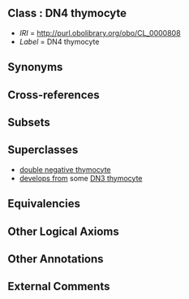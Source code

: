 
## Class : DN4 thymocyte

 * *IRI* = http://purl.obolibrary.org/obo/CL_0000808
 * *Label* = DN4 thymocyte

## Synonyms


## Cross-references


## Subsets


## Superclasses

 * [double negative thymocyte](../../CL/89/CL_0002489.md)
 * [develops from](../../RO/02/RO_0002202.md) some [DN3 thymocyte](../../CL/07/CL_0000807.md)

## Equivalencies


## Other Logical Axioms


## Other Annotations


## External Comments

